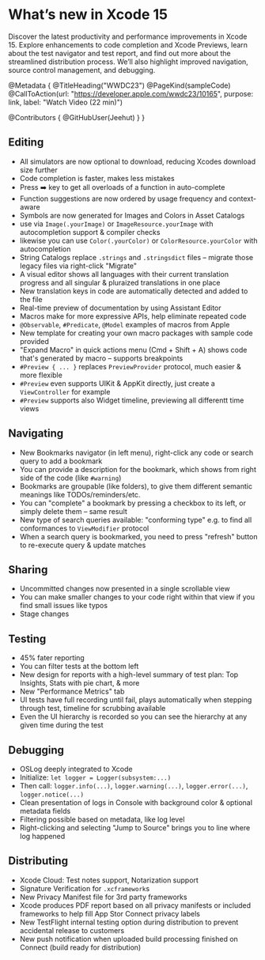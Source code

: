 # What’s new in Xcode 15

Discover the latest productivity and performance improvements in Xcode 15. Explore enhancements to code completion and Xcode Previews, learn about the test navigator and test report, and find out more about the streamlined distribution process. We’ll also highlight improved navigation, source control management, and debugging.

@Metadata {
   @TitleHeading("WWDC23")
   @PageKind(sampleCode)
   @CallToAction(url: "https://developer.apple.com/wwdc23/10165", purpose: link, label: "Watch Video (22 min)")

   @Contributors {
      @GitHubUser(Jeehut)
   }
}



## Editing
- All simulators are now optional to download, reducing Xcodes download size further
- Code completion is faster, makes less mistakes
- Press ➡️ key to get all overloads of a function in auto-complete
- Function suggestions are now ordered by usage frequency and context-aware
- Symbols are now generated for Images and Colors in Asset Catalogs
- use via `Image(.yourImage)` or `ImageResource.yourImage` with autocompletion support & compiler checks
- likewise you can use `Color(.yourColor)` or `ColorResource.yourColor` with autocompletion
- String Catalogs replace `.strings` and `.stringsdict` files – migrate those legacy files via right-click "Migrate"
- A visual editor shows all languages with their current translation progress and all singular & pluraized translations in one place
- New translation keys in code are automatically detected and added to the file
- Real-time preview of documentation by using Assistant Editor
- Macros make for more expressive APIs, help eliminate repeated code
- `@Observable`, `#Predicate`, `@Model` examples of macros from Apple
- New template for creating your own macro packages with sample code provided
- "Expand Macro" in quick actions menu (Cmd + Shift + A) shows code that's generated by macro – supports breakpoints
- `#Preview { ... }` replaces `PreviewProvider` protocol, much easier & more flexible
- `#Preview` even supports UIKit & AppKit directly, just create a `ViewController` for example
- `#Preview` supports also Widget timeline, previewing all differentt time views

## Navigating
- New Bookmarks navigator (in left menu), right-click any code or search query to add a bookmark
- You can provide a description for the bookmark, which shows from right side of the code (like `#warning`)
- Bookmarks are groupable (like folders), to give them different semantic meanings like TODOs/reminders/etc.
- You can "complete" a bookmark by pressing a checkbox to its left, or simply delete them – same result
- New type of search queries available: "conforming type" e.g. to find all conformances to `ViewModifier` protocol
- When a search query is bookmarked, you need to press "refresh" button to re-execute query & update matches

## Sharing
- Uncommitted changes now presented in a single scrollable view
- You can make smaller changes to your code right within that view if you find small issues like typos
- Stage changes

## Testing
- 45% fater reporting
- You can filter tests at the bottom left
- New design for reports with a high-level summary of test plan: Top Insights, Stats with pie chart, & more
- New "Performance Metrics" tab
- UI tests have full recording until fail, plays automatically when stepping through test, timeline for scrubbing available
- Even the UI hierarchy is recorded so you can see the hierarchy at any given time during the test

## Debugging
- OSLog deeply integrated to Xcode
- Initialize: `let logger = Logger(subsystem:...)`
- Then call: `logger.info(...)`, `logger.warning(...)`, `logger.error(...)`, `logger.notice(...)`
- Clean presentation of logs in Console with background color & optional metadata fields
- Filtering possible based on metadata, like log level
- Right-clicking and selecting "Jump to Source" brings you to line where log happened

## Distributing
- Xcode Cloud: Test notes support, Notarization support
- Signature Verification for `.xcframework`s
- New Privacy Manifest file for 3rd party frameworks
- Xcode produces PDF report based on all privacy manifests or included frameworks to help fill App Stor Connect privacy labels
- New TestFlight internal testing option during distribution to prevent accidental release to customers
- New push notification when uploaded build processing finished on Connect (build ready for distribution)
